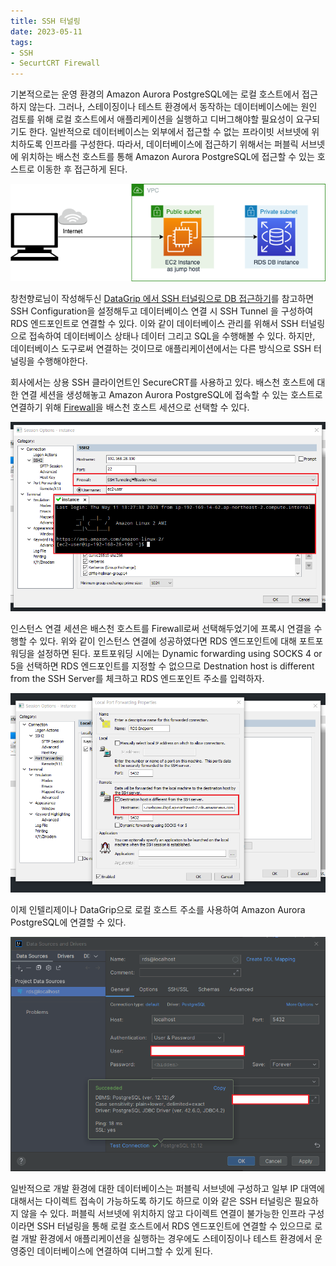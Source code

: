 ```yaml
---
title: SSH 터널링
date: 2023-05-11
tags:
- SSH
- SecurtCRT Firewall
---
```


기본적으로는 운영 환경의 Amazon Aurora PostgreSQL에는 로컬 호스트에서 접근하지 않는다. 그러나, 스테이징이나 테스트 환경에서 동작하는 데이터베이스에는 원인 검토를 위해 로컬 호스트에서 애플리케이션을 실행하고 디버그해야할 필요성이 요구되기도 한다. 일반적으로 데이터베이스는 외부에서 접근할 수 없는 프라이빗 서브넷에 위치하도록 인프라를 구성한다. 따라서, 데이터베이스에 접근하기 위해서는 퍼블릭 서브넷에 위치하는 배스천 호스트를 통해 Amazon Aurora PostgreSQL에 접근할 수 있는 호스트로 이동한 후 접근하게 된다.

![](/images/posts/ssh-tunneling/01.png)

창천향로님이 작성해두신 [DataGrip 에서 SSH 터널링으로 DB 접근하기](https://jojoldu.tistory.com/623)를 참고하면 SSH Configuration을 설정해두고 데이터베이스 연결 시 SSH Tunnel 을 구성하여 RDS 엔드포인트로 연결할 수 있다. 이와 같이 데이터베이스 관리를 위해서 SSH 터널링으로 접속하여 데이터베이스 상태나 데이터 그리고 SQL을 수행해볼 수 있다. 하지만, 데이터베이스 도구로써 연결하는 것이므로 애플리케이션에서는 다른 방식으로 SSH 터널링을 수행해야한다.

회사에서는 상용 SSH 클라이언트인 SecureCRT를 사용하고 있다. 배스천 호스트에 대한 연결 세션을 생성해놓고 Amazon Aurora PostgreSQL에 접속할 수 있는 호스트로 연결하기 위해 [Firewall](https://documentation.help/SecureCRT/GO_Firewall.htm)을 배스천 호스트 세션으로 선택할 수 있다. 

![](/images/posts/ssh-tunneling/02.png)

인스턴스 연결 세션은 배스천 호스트를 Firewall로써 선택해두었기에 프록시 연결을 수행할 수 있다. 위와 같이 인스턴스 연결에 성공하였다면 RDS 엔드포인트에 대해 포트포워딩을 설정하면 된다. 포트포워딩 시에는 Dynamic forwarding using SOCKS 4 or 5을 선택하면 RDS 엔드포인트를 지정할 수 없으므로 Destnation host is different from the SSH Server를 체크하고 RDS 엔드포인트 주소를 입력하자.

![](/images/posts/ssh-tunneling/03.png)

이제 인텔리제이나 DataGrip으로 로컬 호스트 주소를 사용하여 Amazon Aurora PostgreSQL에 연결할 수 있다. 

![](/images/posts/ssh-tunneling/04.png)

일반적으로 개발 환경에 대한 데이터베이스는 퍼블릭 서브넷에 구성하고 일부 IP 대역에 대해서는 다이렉트 접속이 가능하도록 하기도 하므로 이와 같은 SSH 터널링은 필요하지 않을 수 있다. 퍼블릭 서브넷에 위치하지 않고 다이렉트 연결이 불가능한 인프라 구성이라면 SSH 터널링을 통해 로컬 호스트에서 RDS 엔드포인트에 연결할 수 있으므로 로컬 개발 환경에서 애플리케이션을 실행하는 경우에도 스테이징이나 테스트 환경에서 운영중인 데이터베이스에 연결하여 디버그할 수 있게 된다.

